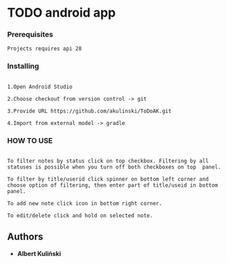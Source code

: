# TODO android app 
   
### Prerequisites

```
Projects requires api 28 
```

### Installing

```

1.Open Android Studio

2.Choose checkout from version control -> git

3.Provide URL https://github.com/akulinski/ToDoAK.git 

4.Import from external model -> gradle

```

### HOW TO USE

```

To filter notes by status click on top checkbox. Filtering by all statuses is possible when you turn off both checkboxes on top  panel.

To filter by title/userid click spinner on bottom left corner and choose option of filtering, then enter part of title/useid in bottom panel.

To add new note click icon in bottom right corner.

To edit/delete click and hold on selected note.

```

## Authors

* **Albert Kuliński** 
